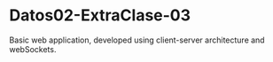 # Datos02-ExtraClase-03
Basic web application, developed using client-server architecture and webSockets.
